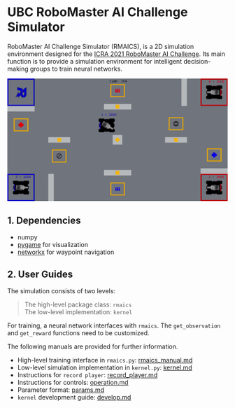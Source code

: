 # UBC RoboMaster AI Challenge Simulator

RoboMaster AI Challenge Simulator (RMAICS), is a 2D simulation environment designed for the [ICRA 2021 RoboMaster AI Challenge](https://www.robomaster.com/en-US/robo/icra).
 Its main function is to provide a simulation environment for intelligent decision-making groups to train neural networks.
 
![demo](docs/demo.gif)


## 1. Dependencies

* numpy
* [pygame](https://www.pygame.org/) for visualization
* [networkx](https://networkx.org/) for waypoint navigation


## 2. User Guides

The simulation consists of two levels:
> The high-level package class: `rmaics`  
> The low-level implementation: `kernel`

For training, a neural network interfaces with `rmaics`.
The `get_observation` and `get_reward` functions need to be customized. 


The following manuals are provided for further information.
* High-level training interface in `rmaics.py`: [rmaics_manual.md]()
* Low-level simulation implementation in `kernel.py`: [kernel.md](docs/kernel.md)
* Instructions for `record player`: [record_player.md]()
* Instructions for controls: [operation.md]()
* Parameter format: [params.md]()
* `kernel` development guide: [develop.md]()


